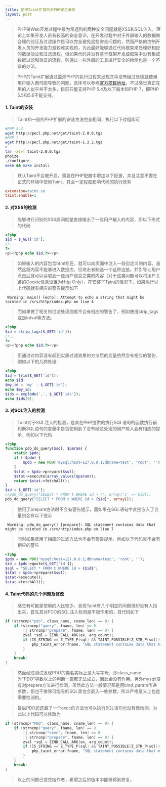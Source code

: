 ```yaml
---
title: 使用Taint扩展检测PHP安全漏洞
layout: post
---
```


> PHP做Web开发过程中最为常遇到的两种安全问题就是XSS和SQL注入，理论上如果开发人员有较高的安全意识，在开发过程中对于外部输入的数据做合理的验证及过滤操作是可以完全避免这些安全问题的，然而严格的控制开发人员的开发能力是较难实现的，为此最好能够通过代码框架来处理好相应的数据验证和过滤流程，但如果代码并没有基于框架开发或框架中没有集成数据过滤和验证的流程，则通过一些外部的工具进行安全的检测也是一个不错的办法。

> PHP的Taint扩展通过监测PHP的执行过程来发现其中没有经过处理就使用用户输入而可能导致的问题，具体可以参考[官方项目地址](https://github.com/laruence/taint)，不过感觉真正在用的人似乎并不太多，目前只能支持PHP 5.4及以下版本和PHP 7，即PHP 5.5和5.6不能支持。

#### 1. Taint的安装

> Taint和一般的PHP扩展的安装方法完全相同，执行以下过程即可
>
```bash
#PHP 5.4
wget http://pecl.php.net/get/taint-2.0.0.tgz
#PHP 7
wget http://pecl.php.net/get/taint-1.2.2.tgz
>
tar -xzvf taint-2.0.0.tgz
phpize
./configure
make && make install
```
> 默认Taint不会被开启，需要在PHP配置中增加以下配置，并且注意不要在正式的环境中使用Taint，其会一定程度影响代码的执行效率
>
```ini
extension=taint.so
taint.enable=1
```

#### 2. 对XSS的检测

> 能够进行识别的XSS漏洞就是直接输出了一段用户输入的内容，即以下形式的代码
>
```php
<?php
$id = $_GET['id'];
//...
?>
<p><?php echo $id;?></p>
```

> 如果输入的内容包含html标签，就可以向页面中注入一段自定义的内容，虽然这段内容不能够进入数据库，但攻击者制造一个这种连接，并引导让用户点击后就可以读取到一些用户信息之类的内容（对于这类问题可以将用户关键的Cookie信息设置为Http Only），在安装了Taint的情况下，如果执行以上代码就有相应的警告提示如下
>
```
 Warning: main() [echo]: Attempt to echo a string that might be tainted in /srv/http/index.php on line 4
```

> 而如果做了相关的过滤处理则就不会有相应的警告了，例如使用strip\_tags或是intval等方法。
>
```php
<?php
$id = strip_tags($_GET['id']);
//...
?>
<p><?php echo $id;?></p>
```

> 但通过对内容没有起到实质过滤效果的方法后的变量依然会有相应的警告，例如以下的几种处理
>
```php
<?php
$id = trim($_GET['id']);
echo $id;
$my_id = 'my' . $_GET['id'];
echo $my_id;
$ids = explode(',', $_GET['ids']);
echo $ids[0];
```

#### 3. 对SQL注入的检测

> Taint对于SQL注入的检测，是其在PHP提供的执行SQL语句的函数执行前判断SQL语句的变量中是否使用到了没有经过处理的用户输入会有相应的提示，例如以下代码
>
```php
<?php
function pdo_do_query($sql, $param) {
    static $pdo;
    if (!$pdo) {
        $pdo = new PDO('mysql:host=127.0.0.1;dbname=test', 'root', '');
    }
    $stat = $pdo->prepare($sql);
    $stat->execute(array_values($param));
    return $stat->fetchAll();
}
$id = $_GET['id'];
//pdo_do_query("SELECT * FROM t WHERE id > ?", array('i' => $id));
pdo_do_query("SELECT * FROM t WHERE id > {$id}", array());
```

> 使用了prepare方法时不会有警告提示，而如果在SQL语句中直接嵌入了变量则会有以下提示
>
```
 Warning: pdo_do_query() [prepare]: SQL statement contains data that might be tainted in /srv/http/index.php on line 7
```

> 同时如果使用了相应的过滤方法也不会有警告提示，例如以下代码就不会有相应的警告
>
```php
<?php
$pdo = new PDO('mysql:host=127.0.0.1;dbname=test', 'root', '');
$id = $pdo->quote($_GET['id']);
$sql = "SELECT * FROM t WHERE id > {$id}";
$stat = $pdo->prepare($sql);
$stat->execute();
$stat->fetchAll();
```

#### 4. Taint代码的几个问题及修改

> 感觉有可能是使用的人比较少，发现Taint有几个明显的问题但却没有人指出来，首先其对PDO的SQL注入检测是不起作用的，其代码如下
>
```c
if (strncmp("pdo", class_name, cname_len) == 0) {
    if (strncmp("query", fname, len) == 0
        || strncmp("prepare", fname, len) == 0) {
        zval *sql = ZEND_CALL_ARG(ex, arg_count);
        if (IS_STRING == Z_TYPE_P(sql) && TAINT_POSSIBLE(Z_STR_P(sql))) {
            php_taint_error(fname, "SQL statement contains data that might be tainted");
        }
    }
    break;
}
```

> 然而经过测试发现PDO的类名实际上是大写字母，即class\_name为"PDO"导致以上的判断一直都无法成立，因此会没有作用。另外mysqli没有对prepare方法进行检测，虽然此方法一般情况都是用bind\_param传递参数，但也不排除可能有的SQL里也会嵌入一些参数，所以严格意义上也是需要检测的。

> 最后PDO还遗漏了一个exec的方法也可以执行SQL语句也没有做检测。为此以上代码可以修改为
>
```c
if (strncmp("PDO", class_name, cname_len) == 0) {
    if (strncmp("query", fname, len) == 0
    	|| strncmp("exec", fname, len) == 0
        || strncmp("prepare", fname, len) == 0) {
        zval *sql = ZEND_CALL_ARG(ex, arg_count);
        if (IS_STRING == Z_TYPE_P(sql) && TAINT_POSSIBLE(Z_STR_P(sql))) {
            php_taint_error(fname, "SQL statement contains data that might be tainted");
        }
    }
    break;
}
```

> 以上的问题已提交给作者，希望之后的版本中能够得到修复。
